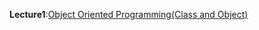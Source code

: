**Lecture1**:[Object Oriented Programming(Class and Object)](https://github.com/Abeer-Rahman/OOP-in-python/blob/main/Lecture1_Object_Oriented_Programming(Class_and_Object)_ipynb.ipynb)
